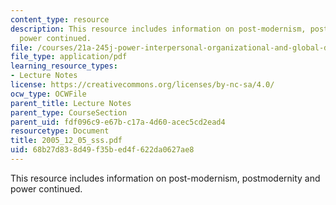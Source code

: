 ```yaml
---
content_type: resource
description: This resource includes information on post-modernism, postmodernity and
  power continued.
file: /courses/21a-245j-power-interpersonal-organizational-and-global-dimensions-fall-2005/68b27d838d49f35bed4f622da0627ae8_2005_12_05_sss.pdf
file_type: application/pdf
learning_resource_types:
- Lecture Notes
license: https://creativecommons.org/licenses/by-nc-sa/4.0/
ocw_type: OCWFile
parent_title: Lecture Notes
parent_type: CourseSection
parent_uid: fdf096c9-e67b-c17a-4d60-acec5cd2ead4
resourcetype: Document
title: 2005_12_05_sss.pdf
uid: 68b27d83-8d49-f35b-ed4f-622da0627ae8
---
```

This resource includes information on post-modernism, postmodernity and power continued.